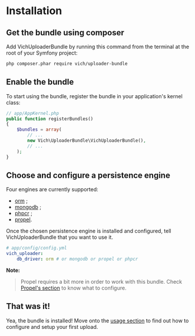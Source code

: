 Installation
============

## Get the bundle using composer

Add VichUploaderBundle by running this command from the terminal at the root of
your Symfony project:

```bash
php composer.phar require vich/uploader-bundle
```


## Enable the bundle

To start using the bundle, register the bundle in your application's kernel class:

```php
// app/AppKernel.php
public function registerBundles()
{
    $bundles = array(
        // ...
        new Vich\UploaderBundle\VichUploaderBundle(),
        // ...
    );
}
```


## Choose and configure a persistence engine

Four engines are currently supported:

  * [orm](http://www.doctrine-project.org/projects/orm.html) ;
  * [mongodb](http://doctrine-mongodb-odm.readthedocs.org/en/latest/) ;
  * [phpcr](http://doctrine-phpcr-odm.readthedocs.org/en/latest/) ;
  * [propel](http://propelorm.org/Propel/).

Once the chosen persistence engine is installed and configured, tell
VichUploaderBundle that you want to use it.

```yaml
# app/config/config.yml
vich_uploader:
    db_driver: orm # or mongodb or propel or phpcr
```

**Note:**

> Propel requires a bit more in order to work with this bundle. Check [Propel's
> section](propel.md) to know what to configure.


## That was it!

Yea, the bundle is installed! Move onto the [usage section](usage.md) to find out how
to configure and setup your first upload.
